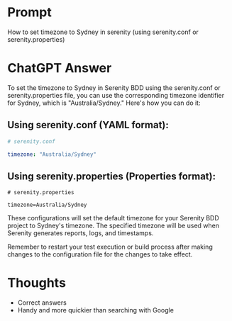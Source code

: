# Prompt

How to set timezone to Sydney in serenity (using serenity.conf or serenity.properties) 

# ChatGPT Answer


To set the timezone to Sydney in Serenity BDD using the serenity.conf or serenity.properties file, you can use the corresponding timezone identifier for Sydney, which is "Australia/Sydney." Here's how you can do it:

## Using serenity.conf (YAML format):

```yaml
# serenity.conf

timezone: "Australia/Sydney"
```

## Using serenity.properties (Properties format):

```
# serenity.properties

timezone=Australia/Sydney
```

These configurations will set the default timezone for your Serenity BDD project to Sydney's timezone. The specified timezone will be used when Serenity generates reports, logs, and timestamps.

Remember to restart your test execution or build process after making changes to the configuration file for the changes to take effect.

# Thoughts
- Correct answers
- Handy and more quickier than searching with Google

